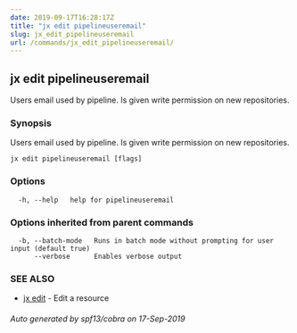 ```yaml
---
date: 2019-09-17T16:28:17Z
title: "jx edit pipelineuseremail"
slug: jx_edit_pipelineuseremail
url: /commands/jx_edit_pipelineuseremail/
---
```

## jx edit pipelineuseremail

Users email used by pipeline. Is given write permission on new repositories.

### Synopsis

Users email used by pipeline. Is given write permission on new repositories.

```
jx edit pipelineuseremail [flags]
```

### Options

```
  -h, --help   help for pipelineuseremail
```

### Options inherited from parent commands

```
  -b, --batch-mode   Runs in batch mode without prompting for user input (default true)
      --verbose      Enables verbose output
```

### SEE ALSO

* [jx edit](/commands/jx_edit/)	 - Edit a resource

###### Auto generated by spf13/cobra on 17-Sep-2019
